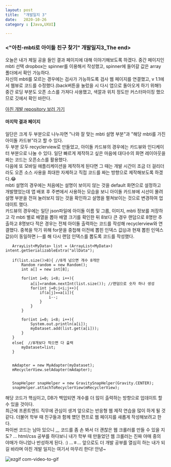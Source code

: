 ```yaml
---
layout: post
title:  "개발일지 3"
date:   2020-10-26
category : [Java,UXUI]

---
```



<h3><"아친-mbti로 아이돌 친구 찾기" 개발일지3_The end></h3>

오늘은 내가 제일 공을 들인 결과 페이지에 대해 이야기해보도록 하겠다.
중간 페이지인 mbti 선택 dropbox는 spinner를 이용해서 작성했고, spinner에 들어갈 값은 array 폴더에서 확인 가능하다.
<br>자신의 mbti를 모르는 경우에는 검사가 가능하도록 검사 웹 페이지를 연결했고, v 1.1에서 웹뷰로 코드를 수정했다.(back버튼을 눌렀을 시 다시 앱으로 돌아오게 하기 위해!)
<br>중간 로딩 부분도 오픈 소스를 가져다 사용했고, 색깔과 위치 정도만 커스터마이징 했으므로 깃에서 확인 바란다.<br>

[아친 개발 repository 보러 가기](https://github.com/SUPINKIM/MBTI_TEST.git)

<p>
<h4> 마지막 결과 페이지 </h4>
일단은 크게 두 부분으로 나누자면 "나와 잘 맞는 mbti 설명 부분"과 "해당 mbti를 가진 아이돌 카드뷰"라고 할 수 있다.<br>
두 부분 모두 recyclerview로 만들었고, 아이돌 카드뷰의 경우에는 카드뷰와 인디케이터 부분으로 나눌 수 있다. 일단 빠르게 제작하고 싶은 마음에 대다수의 화면 레이아웃을 짜는 코드는 오픈소스를 활용했다.<br>
다음에 또 모바일 애플리케이션을 제작하게 된다면 그 때는 개발 시간이 조금 더 걸리더라도 오픈 소스 사용을 최대한 자제하고 직접 코드를 짜는 방향으로 제작해보도록 하겠다.😂
<br>
mbti 설명의 경우에는 처음에는 설명이 보이지 않는 것을 default 화면으로 설정하고 개발했었는데 앱 배포 후 주변에서 사용하는 모습을 보니 
아이돌 카드뷰에 시선이 몰려 설명 부분을 전혀 눌러보지 않는 것을 확인하고 설명을 펼쳐보이는 것으로 변경하여 업데이트 했다.
<br>
카드뷰의 경우에는 일단 json파일에 아이돌 이름 및 그룹, 이미지, mbti 정보를 저장하고 각 mbti 별로 배열을 뽑아 배열 크기를 확인한 뒤 8보다 큰 경우 랜덤으로 8명만 추출하고 
8명보다 적은 경우는 전체 아이돌 출력하는 코드를 작성해 recyclerview와 연결했다. 중복을 막기 위해 for문을 중첩해 이전에 뽑힌 인덱스 값(j)과 현재 뽑힌 인덱스 값(i)이 동일하면 
i--를 해 다시 랜덤 인덱스를 뽑도록 코드를 작성했다.
</p> 

```
   ArrayList<MyData> list = (ArrayList<MyData>) intent.getSerializableExtra("allData");

   if(list.size()>8){ //8개 넘으면 개수 8개만
       Random random = new Random();
       int a[] = new int[8];

       for(int i=0; i<8; i++){
           a[i]=random.nextInt(list.size()); //랜덤으로 숫자 하나 생성
           for(int j=0;j<i;j++){
               if(a[j]==a[i]){
                   i--;
               }
           }
       }

       for(int i=0; i<8; i++){
           System.out.println(a[i]);
           myDataset.add(list.get(a[i]));
       }
   }
   else{  //8개보다 적으면 다 출력
       myDataset=list;
   }


   mAdapter = new MyAdapter(myDataset);
   mRecyclerView.setAdapter(mAdapter);


   SnapHelper snapHelper = new GravitySnapHelper(Gravity.CENTER);
   snapHelper.attachToRecyclerView(mRecyclerView);
```

해당 코드가 핵심이고, DB가 백업되면 개수를 더 많이 출력하는 방향으로 업데이트 할 수 있을 것이다.
<br>
최근에 프론트엔드 직무에 관심이 생겨 앞으로는 반응형 웹 제작 연습을 많이 하게 될 것 같다. 더불어 학부 때 친구들과 함께 헀던 편프로 웹 페이지를 새롭게 작성해보려고 한다. 
<br>파이썬 코드는 남아 있으니 ,,, 코드를 좀 손 봐서 더 괜찮은 웹 크롤러를 만들 수 있을 지도? ... html/css 공부를 하다보니 내가 학부 때 만들었던 웹 크롤러는 진짜 야매 중의 야매가 아니었나 
반성하게 된다. :) ...ㅎ... 앞으로도 더 개발 공부를 열심히 하는 내가 되길 바라며 아친 개발 일지는 여기서 마무리 한다! 안녕~ <br>

![ezgif com-video-to-gif](https://user-images.githubusercontent.com/49034615/97169851-181a2300-17ce-11eb-8797-2e541cbbace8.gif)
